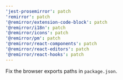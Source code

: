 ```yaml
---
'jest-prosemirror': patch
'remirror': patch
'@remirror/extension-code-block': patch
'@remirror/i18n': patch
'@remirror/icons': patch
'@remirror/pm': patch
'@remirror/react-components': patch
'@remirror/react-editors': patch
'@remirror/react-hooks': patch
---
```


Fix the browser exports paths in `package.json`.
